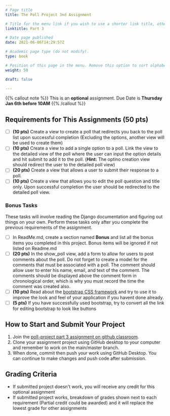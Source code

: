```yaml
---
# Page title
title: The Poll Project 3nd Assignment

# Title for the menu link if you wish to use a shorter link title, otherwise remove this option.
linktitle: Part 3

# Date page published
date: 2021-06-06T14:29:57Z

# Academic page type (do not modify).
type: book

# Position of this page in the menu. Remove this option to sort alphabetically.
weight: 50

draft: false

---
```


{{% callout note %}}
This is an **optional** assignment.
 Due Date is <strong>Thursday Jan 6th before 10AM</strong>
{{% /callout %}}

## Requirements for This Assignments (50 pts)

- [ ] **(10 pts)** Create a view to create a poll that redirects you back to the poll list upon successful completion (Excluding the options, another view will be used to create them)
- [ ] **(10 pts)** Create a view to add a single option to a poll. Link the view to the detailed view of the poll where the user can input the option details and hit submit to add it to the poll. (**Hint:** The optino creation view should redirect the user to the detailed poll view)
- [ ] **(20 pts)** Create a view that allows a user to submit their response to a poll.
- [ ] **(10 pts)** Create a view that allows you to edit the poll question and title only. Upon successful completion the user should be redirected to the detailed poll view.

### Bonus Tasks

These tasks will involve reading the Django documentation and figuring out things on your own. Perform these tasks only after you complete the previous requirements of the assignment.

- [ ] In ReadMe.md, create a section named **Bonus** and list all the bonus items you completed in this project. Bonus items will be ignored if not listed on Readme.md
- [ ] **(20 pts)** In the show_poll view, add a form to allow for users to post comments about the poll. Do not forget to create a model for the comments that must be associated with a poll. The comment should allow user to enter his name, email, and text of the comment. The comments should be displayed above the comment form in chronological order, which is why you must record the time the comment was created also.
- [ ] **(10 pts)** Read about the [bootstrap CSS framework](https://getbootstrap.com/docs/5.0/getting-started/introduction/) and try to use it to improve the look and feel of your application if you havent done already.
- [ ] **(5 pts)** If you have successfully used bootstrap, try to convert all the link for editing bootstrap to look like buttons

## How to Start and Submit Your Project

1. Join the [poll-project part 3 assignment on github classroom](https://classroom.github.com/a/VuVbhKlB).
2. Clone your assignment project using GitHub desktop to your computer and remember to work on the main/master branch.
3. When done, commit then push your work using GitHub Desktop. You can continue to make changes and push code after submission.

## Grading Criteria

- If submitted project doesn't work, you will receive any credit for this optional assignment
- If submitted project works, breakdown of grades shown next to each requirement (Partial credit could be awarded) and it will replace the lowest grade for other assignments
